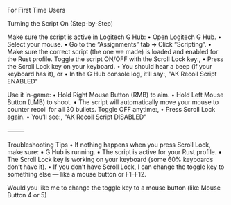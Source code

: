 For First Time Users 

Turning the Script On (Step-by-Step)
    
 Make sure the script is active in Logitech G Hub:
•    Open Logitech G Hub.
•    Select your mouse.
•    Go to the “Assignments” tab ➜ Click “Scripting”.
•    Make sure the correct script (the one we made) is loaded and enabled for the Rust profile.
 Toggle the script ON/OFF with the Scroll Lock key:,
•    Press the Scroll Lock key on your keyboard.
•    You should hear a beep (if your keyboard has it), or
•    In the G Hub console log, it’ll say:,
"AK Recoil Script ENABLED"
    
 Use it in-game:
•    Hold Right Mouse Button (RMB) to aim.
•    Hold Left Mouse Button (LMB) to shoot.
•    The script will automatically move your mouse to counter recoil for all 30 bullets.
 Toggle OFF anytime:,
•    Press Scroll Lock again.
•    You’ll see:,
"AK Recoil Script DISABLED"

⸻

 Troubleshooting Tips
    •    If nothing happens when you press Scroll Lock, make sure:
    •    G Hub is running.
    •    The script is active for your Rust profile.
    •    The Scroll Lock key is working on your keyboard (some 60% keyboards don’t have it).
    •     If you don’t have Scroll Lock, I can change the toggle key to something else — like a mouse button or F1–F12.

Would you like me to change the toggle key to a mouse button (like Mouse Button 4 or 5)
